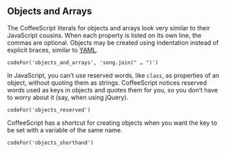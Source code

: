 ## Objects and Arrays

The CoffeeScript literals for objects and arrays look very similar to their JavaScript cousins. When each property is listed on its own line, the commas are optional. Objects may be created using indentation instead of explicit braces, similar to [YAML](http://yaml.org).

```
codeFor('objects_and_arrays', 'song.join(" … ")')
```

In JavaScript, you can’t use reserved words, like `class`, as properties of an object, without quoting them as strings. CoffeeScript notices reserved words used as keys in objects and quotes them for you, so you don’t have to worry about it (say, when using jQuery).

```
codeFor('objects_reserved')
```

CoffeeScript has a shortcut for creating objects when you want the key to be set with a variable of the same name.

```
codeFor('objects_shorthand')
```
